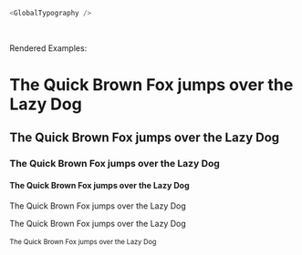 ```js static
<GlobalTypography />
```

<br/>

Rendered Examples:
<h1>The Quick Brown Fox jumps over the Lazy Dog</h1>
<h2>The Quick Brown Fox jumps over the Lazy Dog</h2>
<h3>The Quick Brown Fox jumps over the Lazy Dog</h3>
<h4>The Quick Brown Fox jumps over the Lazy Dog</h4>

<p>The Quick Brown Fox jumps over the Lazy Dog</p>
<label>The Quick Brown Fox jumps over the Lazy Dog</label>
<br/>
<br/>
<small>The Quick Brown Fox jumps over the Lazy Dog</small>
